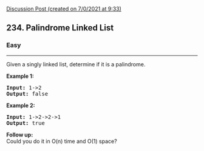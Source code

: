 [Discussion Post (created on 7/0/2021 at 9:33)](https://leetcode.com/problems/palindrome-linked-list/discuss/1006503/Python-O(n)-space-solution)  
<h2>234. Palindrome Linked List</h2><h3>Easy</h3><hr><div><p>Given a singly linked list, determine if it is a palindrome.</p>

<p><strong>Example 1:</strong></p>

<pre><strong>Input:</strong> 1-&gt;2
<strong>Output:</strong> false</pre>

<p><strong>Example 2:</strong></p>

<pre><strong>Input:</strong> 1-&gt;2-&gt;2-&gt;1
<strong>Output:</strong> true</pre>

<p><b>Follow up:</b><br>
Could you do it in O(n) time and O(1) space?</p>
</div>